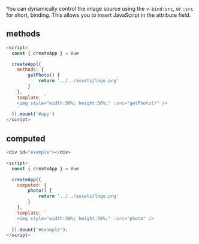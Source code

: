 You can dynamically control the image source using the `v-bind:src`, or `:src` for short, binding.
This allows you to insert JavaScript in the attribute field.

## methods

```javascript
<script>
  const { createApp } = Vue

  createApp({
    methods: {
        getPhoto() {
            return '../../assets/logo.png'
        }
    },
    template: `
    <img style="width:50%; height:50%;" :src="getPhoto()" />
    `
  }).mount('#app')
</script>
```


<script src="https://unpkg.com/vue@3"></script>

<div id="app"></div>

<script>
  const { createApp } = Vue

  createApp({
    methods: {
        getPhoto() {
            return '../../assets/logo.png'
        }
    },
    template: `
    <img style="width:50%; height:50%;" :src="getPhoto()" />
    `
  }).mount('#app')
</script>


## computed

```javascript
<div id="example"></div>

<script>
  const { createApp } = Vue

  createApp({
    computed: {
        photo() {
            return '../../assets/logo.png'
        }
    },
    template: `
    <img style="width:50%; height:50%;" :src="photo" />
    `
  }).mount('#example');
</script>
```

<div id="example"></div>

<script>

  createApp({
    computed: {
        photo() {
            return '../../assets/logo.png'
        }
    },
    template: `
    <img style="width:50%; height:50%;" :src="photo" />
    `
  }).mount('#example');
</script>